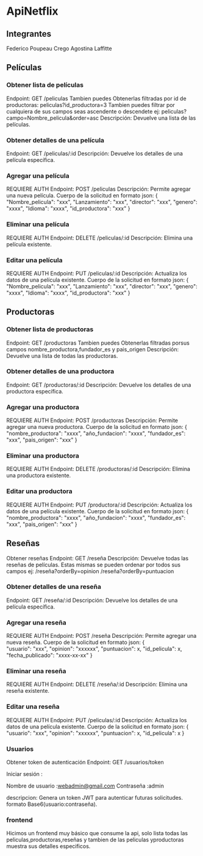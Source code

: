 # ApiNetflix

## Integrantes
Federico Poupeau Crego
Agostina Laffitte

## Películas

### Obtener lista de películas
Endpoint: GET /peliculas
Tambien puedes Obtenerlas filtradas por id de productoras: peliculas?id_productora=3
Tambien puedes filtrar por cualquiera de sus campos seas ascendente o descendete ej: peliculas?campo=Nombre_pelicula&order=asc
Descripción: Devuelve una lista de las películas.

### Obtener detalles de una película
Endpoint: GET /peliculas/:id
Descripción: Devuelve los detalles de una película específica.

### Agregar una película
REQUIERE AUTH
Endpoint: POST /peliculas
Descripción: Permite agregar una nueva película.
Cuerpo de la solicitud en formato json:
{
  "Nombre_pelicula": "xxx",
  "Lanzamiento": "xxx",
  "director": "xxx",
  "genero": "xxxx",
  "Idioma": "xxxx",
  "id_productora": "xxx"
}

### Eliminar una película
REQUIERE AUTH
Endpoint: DELETE /peliculas/:id
Descripción: Elimina una película existente.

### Editar una película
REQUIERE AUTH
Endpoint: PUT /peliculas/:id
Descripción: Actualiza los datos de una película existente.
Cuerpo de la solicitud en formato json:
{
  "Nombre_pelicula": "xxx",
  "Lanzamiento": "xxx",
  "director": "xxx",
  "genero": "xxxx",
  "Idioma": "xxxx",
  "id_productora": "xxx"
}

## Productoras

### Obtener lista de productoras
Endpoint: GET /productoras
Tambien puedes Obtenerlas filtradas porsus campos nombre_productora,fundador_es y pais_origen
Descripción: Devuelve una lista de todas las productoras.


### Obtener detalles de una productora
Endpoint: GET /productoras/:id
Descripción: Devuelve los detalles de una productora específica.

### Agregar una productora
REQUIERE AUTH
Endpoint: POST /productoras
Descripción: Permite agregar una nueva productora.
Cuerpo de la solicitud en formato json:
{
  "nombre_productora": "xxxx",
  "año_fundacion": "xxxx",
  "fundador_es": "xxx",
  "pais_origen": "xxx"
}


### Eliminar una productora
REQUIERE AUTH
Endpoint: DELETE /productoras/:id
Descripción: Elimina una productora existente.

### Editar una productora
REQUIERE AUTH
Endpoint: PUT /productora/:id
Descripción: Actualiza los datos de una película existente.
Cuerpo de la solicitud en formato json:
{
  "nombre_productora": "xxxx",
  "año_fundacion": "xxxx",
  "fundador_es": "xxx",
  "pais_origen": "xxx"
}

## Reseñas
Obtener reseñas
Endpoint: GET /reseña
Descripción: Devuelve todas las reseñas de películas.
Estas mismas se pueden ordenar por todos sus campos ej:
/reseña?orderBy=opinion /reseña?orderBy=puntuacion

### Obtener detalles de una reseña
Endpoint: GET /reseña/:id
Descripción: Devuelve los detalles de una película específica.

### Agregar una reseña
REQUIERE AUTH
Endpoint: POST /reseña
Descripción: Permite agregar una nueva reseña.
Cuerpo de la solicitud en formato json:
    {  
        "usuario": "xxx",
        "opinion": "xxxxxx",
        "puntuacion": x,
        "id_pelicula": x,
        "fecha_publicado": "xxxx-xx-xx"
    }

### Eliminar una reseña
REQUIERE AUTH
Endpoint: DELETE /reseña/:id
Descripción: Elimina una reseña existente.

### Editar una reseña
REQUIERE AUTH
Endpoint: PUT /peliculas/:id
Descripción: Actualiza los datos de una película existente.
Cuerpo de la solicitud en formato json:
{
    "usuario": "xxx",
    "opinion": "xxxxxx",
    "puntuacion": x,
    "id_pelicula": x
 }

### Usuarios
Obtener token de autenticación
Endpoint: GET /usuarios/token

Iniciar sesión :

  Nombre de usuario :webadmin@gmail.com
  Contraseña :admin
  
descripcion: Genera un token JWT para autenticar futuras solicitudes. formato Base6(usuario:contraseña).

### frontend
Hicimos un frontend muy básico que consume la api, solo lista todas las peliculas,productoras,reseñas y tambien de las peliculas yproductoras muestra sus detalles especificos.
